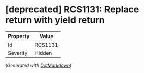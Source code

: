 # \[deprecated\] RCS1131: Replace return with yield return

| Property | Value   |
| -------- | ------- |
| Id       | RCS1131 |
| Severity | Hidden  |


*\(Generated with [DotMarkdown](http://github.com/JosefPihrt/DotMarkdown)\)*